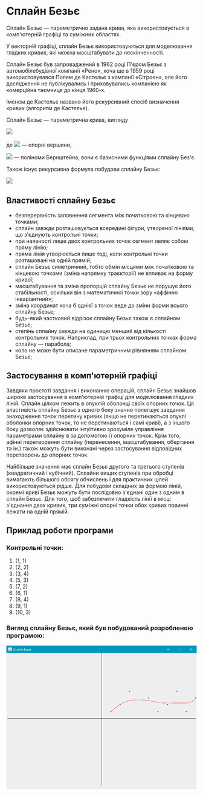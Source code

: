 # Сплайн Безьє
Сплайн Безьє — параметрично задана крива, яка використовується 
в комп'ютерній графіці та суміжних областях.

У векторній графіці, сплайн Безьє використовуються для моделювання гладких кривих, 
які можна масштабувати до нескінченності.

Сплайн Безьє був запроваджений в 1962 році П'єром Безьє з 
автомобілебудівної компанії «Рено», хоча ще в 1959 році 
використовувався Полем де Кастельє з компанії «Сітроен», 
але його дослідження не публікувались і приховувались 
компанією як комерційна таємниця до кінця 1960-х.

Іменем де Кастельє названо його рекурсивний спосіб визначення 
кривих (алгоритм де Кастельє).

Сплайн Безьє — параметрична крива, вигляду

![](https://wikimedia.org/api/rest_v1/media/math/render/svg/53cc663fb2b88ddba3b08b7fdbb9e98c43c3d92e)

де ![](https://wikimedia.org/api/rest_v1/media/math/render/svg/ebfbf0261f6dcefcfb6cdc7922af1c84f3c9d218) — опорні вершини,

![](https://wikimedia.org/api/rest_v1/media/math/render/svg/d0f932e1e70372519d6e6b51ef3890b368bf08cc) — поліноми Бернштейна, вони є базисними функціями сплайну Без'є.

Також існує рекурсивна формула побудови сплайну Безьє:

![](https://wikimedia.org/api/rest_v1/media/math/render/svg/0777865092089ac97b863359b9838c6d742016d8)

## Властивості сплайну Безьє
* безперервність заповнення сегмента між початковою та кінцевою точками;
* сплайн завжди розташовується всередині фігури, утвореної лініями, що з'єднують контрольні точки;
* при наявності лише двох контрольних точок сегмент являє собою пряму лінію;
* пряма лінія утворюється лише тоді, коли контрольні точки розташовані на одній прямій;
* сплайн Безьє симетричний, тобто обмін місцями між початковою та кінцевою точками (зміна напрямку траєкторії) не впливає на форму кривої;
* масштабування та зміна пропорцій сплайну Безьє не порушує його стабільності, оскільки він з математичної точки зору «аффінно інваріантний»;
* зміна координат хоча б однієї з точок веде до зміни форми всього сплайну Безьє;
* будь-який частковий відрізок сплайну Безьє також є сплайном Безьє;
* степінь сплайну завжди на одиницю менший від кількості контрольних точок. Наприклад, при трьох контрольних точках форма сплайну — парабола;
* коло не може бути описане параметричним рівнянням сплайном Безьє;
## Застосування в комп'ютерній графіці
Завдяки простоті завдання і виконанню операцій, сплайн Безьє 
знайшов широке застосування в комп'ютерній графіці для 
моделювання гладких ліній. Сплайн цілком лежить в опуклій 
оболонці своїх опорних точок. Ця властивість сплайну Безьє 
з одного боку значно полегшує завдання знаходження точок перетину 
кривих (якщо не перетинаються опуклі оболонки опорних точок, то 
не перетинаються і самі криві), а з іншого боку дозволяє здійснювати 
інтуїтивно зрозуміле управління параметрами сплайну в за допомогою 
її опорних точок. Крім того, афінні перетворення сплайну 
(перенесення, масштабування, обертання та ін.) також можуть 
бути виконані через застосування відповідних перетворень 
до опорних точок.

Найбільше значення має сплайн Безьє другого та третього ступенів 
(квадратичний і кубічний). Сплайни вищих ступенів при обробці 
вимагають більшого обсягу обчислень і для практичних цілей 
використовуються рідше. Для побудови складних за формою ліній, 
окремі криві Безьє можуть бути послідовно з'єднані один з одним 
в сплайн Безьє. Для того, щоб забезпечити гладкість лінії в 
місці з'єднання двох кривих, три суміжні опорні точки обох 
кривих повинні лежати на одній прямій.
## Приклад роботи програми
### Контрольні точки:
1. (1, 1)
1. (2, 2)
1. (3, 4)
1. (5, 3)
1. (7, 2)
1. (6, 1)
1. (8, 4)
1. (9, 1)
1. (10, 3)
### Вигляд сплайну Безьє, який був побудований розробленою програмою:
![](imgs/exmpl.png)